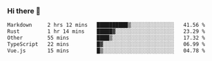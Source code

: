 ### Hi there 👋

<!--
**WShiBin/WShiBin** is a ✨ _special_ ✨ repository because its `README.md` (this file) appears on your GitHub profile.

Here are some ideas to get you started:

- 🔭 I’m currently working on ...
- 🌱 I’m currently learning ...
- 👯 I’m looking to collaborate on ...
- 🤔 I’m looking for help with ...
- 💬 Ask me about ...
- 📫 How to reach me: ...
- 😄 Pronouns: ...
- ⚡ Fun fact: ...
-->

<!--START_SECTION:waka-->

```txt
Markdown     2 hrs 12 mins   ██████████▒░░░░░░░░░░░░░░   41.56 %
Rust         1 hr 14 mins    █████▓░░░░░░░░░░░░░░░░░░░   23.29 %
Other        55 mins         ████▒░░░░░░░░░░░░░░░░░░░░   17.32 %
TypeScript   22 mins         █▓░░░░░░░░░░░░░░░░░░░░░░░   06.99 %
Vue.js       15 mins         █▒░░░░░░░░░░░░░░░░░░░░░░░   04.78 %
```

<!--END_SECTION:waka-->
